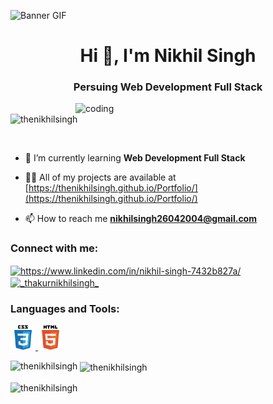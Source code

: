 ![Banner GIF](https://user-images.githubusercontent.com/90236635/232446433-d5540fa2-fe28-4bb8-b929-cdb51fe61336.gif)
<h1 align="center">Hi 👋, I'm Nikhil Singh</h1>
<h3 align="center">Persuing Web Development Full Stack</h3>
<img align="right" alt="coding" width="400" src="https://cdn.dribbble.com/users/1019864/screenshots/3079099/codeloop.gif">

<p align="left"> <img src="https://komarev.com/ghpvc/?username=thenikhilsingh&label=Profile%20views&color=0e75b6&style=flat" alt="thenikhilsingh" /> </p>

<p align="left"> <a href="https://twitter.com/" target="blank"><img src="https://img.shields.io/twitter/follow/?logo=twitter&style=for-the-badge" alt="" /></a> </p>

- 🌱 I’m currently learning **Web Development Full Stack**

- 👨‍💻 All of my projects are available at [https://thenikhilsingh.github.io/Portfolio/](https://thenikhilsingh.github.io/Portfolio/)

- 📫 How to reach me **nikhilsingh26042004@gmail.com**

<h3 align="left">Connect with me:</h3>
<p align="left">
<a href="[https://linkedin.com/in/https://www.linkedin.com/in/nikhil-singh-7432b827a/](https://www.linkedin.com/in/nikhil-singh-7432b827a/)" target="blank"><img align="center" src="https://raw.githubusercontent.com/rahuldkjain/github-profile-readme-generator/master/src/images/icons/Social/linked-in-alt.svg" alt="https://www.linkedin.com/in/nikhil-singh-7432b827a/" height="30" width="40" /></a>
<a href="https://instagram.com/_thakurnikhilsingh_" target="blank"><img align="center" src="https://raw.githubusercontent.com/rahuldkjain/github-profile-readme-generator/master/src/images/icons/Social/instagram.svg" alt="_thakurnikhilsingh_" height="30" width="40" /></a>
</p>

<h3 align="left">Languages and Tools:</h3>
<p align="left"> <a href="https://www.w3schools.com/css/" target="_blank" rel="noreferrer"> <img src="https://raw.githubusercontent.com/devicons/devicon/master/icons/css3/css3-original-wordmark.svg" alt="css3" width="40" height="40"/> </a> <a href="https://www.w3.org/html/" target="_blank" rel="noreferrer"> <img src="https://raw.githubusercontent.com/devicons/devicon/master/icons/html5/html5-original-wordmark.svg" alt="html5" width="40" height="40"/> </a> </p>

<p><img align="left" src="https://github-readme-stats.vercel.app/api/top-langs?username=thenikhilsingh&show_icons=true&locale=en&layout=compact" alt="thenikhilsingh" /></p>

<p>&nbsp;<img align="center" src="https://github-readme-stats.vercel.app/api?username=thenikhilsingh&show_icons=true&locale=en" alt="thenikhilsingh" /></p>

<p><img align="center" src="https://github-readme-streak-stats.herokuapp.com/?user=thenikhilsingh&" alt="thenikhilsingh" /></p>
